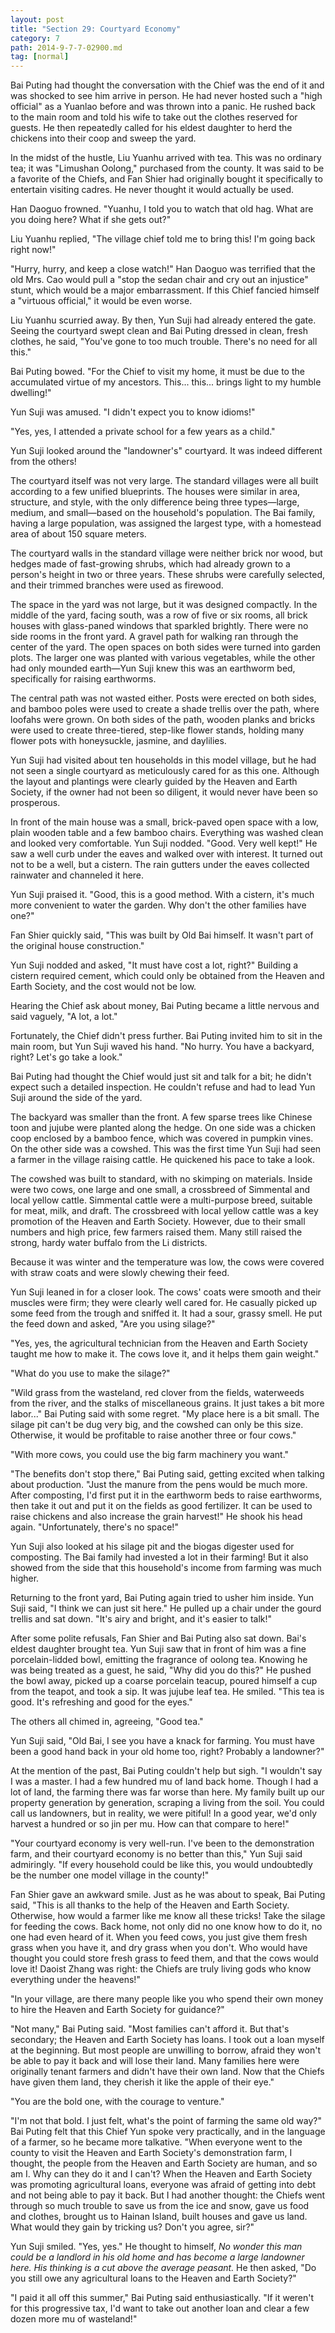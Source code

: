 ```yaml
---
layout: post
title: "Section 29: Courtyard Economy"
category: 7
path: 2014-9-7-7-02900.md
tag: [normal]
---
```


Bai Puting had thought the conversation with the Chief was the end of it and was shocked to see him arrive in person. He had never hosted such a "high official" as a Yuanlao before and was thrown into a panic. He rushed back to the main room and told his wife to take out the clothes reserved for guests. He then repeatedly called for his eldest daughter to herd the chickens into their coop and sweep the yard.

In the midst of the hustle, Liu Yuanhu arrived with tea. This was no ordinary tea; it was "Limushan Oolong," purchased from the county. It was said to be a favorite of the Chiefs, and Fan Shier had originally bought it specifically to entertain visiting cadres. He never thought it would actually be used.

Han Daoguo frowned. "Yuanhu, I told you to watch that old hag. What are you doing here? What if she gets out?"

Liu Yuanhu replied, "The village chief told me to bring this! I'm going back right now!"

"Hurry, hurry, and keep a close watch!" Han Daoguo was terrified that the old Mrs. Cao would pull a "stop the sedan chair and cry out an injustice" stunt, which would be a major embarrassment. If this Chief fancied himself a "virtuous official," it would be even worse.

Liu Yuanhu scurried away. By then, Yun Suji had already entered the gate. Seeing the courtyard swept clean and Bai Puting dressed in clean, fresh clothes, he said, "You've gone to too much trouble. There's no need for all this."

Bai Puting bowed. "For the Chief to visit my home, it must be due to the accumulated virtue of my ancestors. This... this... brings light to my humble dwelling!"

Yun Suji was amused. "I didn't expect you to know idioms!"

"Yes, yes, I attended a private school for a few years as a child."

Yun Suji looked around the "landowner's" courtyard. It was indeed different from the others!

The courtyard itself was not very large. The standard villages were all built according to a few unified blueprints. The houses were similar in area, structure, and style, with the only difference being three types—large, medium, and small—based on the household's population. The Bai family, having a large population, was assigned the largest type, with a homestead area of about 150 square meters.

The courtyard walls in the standard village were neither brick nor wood, but hedges made of fast-growing shrubs, which had already grown to a person's height in two or three years. These shrubs were carefully selected, and their trimmed branches were used as firewood.

The space in the yard was not large, but it was designed compactly. In the middle of the yard, facing south, was a row of five or six rooms, all brick houses with glass-paned windows that sparkled brightly. There were no side rooms in the front yard. A gravel path for walking ran through the center of the yard. The open spaces on both sides were turned into garden plots. The larger one was planted with various vegetables, while the other had only mounded earth—Yun Suji knew this was an earthworm bed, specifically for raising earthworms.

The central path was not wasted either. Posts were erected on both sides, and bamboo poles were used to create a shade trellis over the path, where loofahs were grown. On both sides of the path, wooden planks and bricks were used to create three-tiered, step-like flower stands, holding many flower pots with honeysuckle, jasmine, and daylilies.

Yun Suji had visited about ten households in this model village, but he had not seen a single courtyard as meticulously cared for as this one. Although the layout and plantings were clearly guided by the Heaven and Earth Society, if the owner had not been so diligent, it would never have been so prosperous.

In front of the main house was a small, brick-paved open space with a low, plain wooden table and a few bamboo chairs. Everything was washed clean and looked very comfortable. Yun Suji nodded. "Good. Very well kept!" He saw a well curb under the eaves and walked over with interest. It turned out not to be a well, but a cistern. The rain gutters under the eaves collected rainwater and channeled it here.

Yun Suji praised it. "Good, this is a good method. With a cistern, it's much more convenient to water the garden. Why don't the other families have one?"

Fan Shier quickly said, "This was built by Old Bai himself. It wasn't part of the original house construction."

Yun Suji nodded and asked, "It must have cost a lot, right?" Building a cistern required cement, which could only be obtained from the Heaven and Earth Society, and the cost would not be low.

Hearing the Chief ask about money, Bai Puting became a little nervous and said vaguely, "A lot, a lot."

Fortunately, the Chief didn't press further. Bai Puting invited him to sit in the main room, but Yun Suji waved his hand. "No hurry. You have a backyard, right? Let's go take a look."

Bai Puting had thought the Chief would just sit and talk for a bit; he didn't expect such a detailed inspection. He couldn't refuse and had to lead Yun Suji around the side of the yard.

The backyard was smaller than the front. A few sparse trees like Chinese toon and jujube were planted along the hedge. On one side was a chicken coop enclosed by a bamboo fence, which was covered in pumpkin vines. On the other side was a cowshed. This was the first time Yun Suji had seen a farmer in the village raising cattle. He quickened his pace to take a look.

The cowshed was built to standard, with no skimping on materials. Inside were two cows, one large and one small, a crossbreed of Simmental and local yellow cattle. Simmental cattle were a multi-purpose breed, suitable for meat, milk, and draft. The crossbreed with local yellow cattle was a key promotion of the Heaven and Earth Society. However, due to their small numbers and high price, few farmers raised them. Many still raised the strong, hardy water buffalo from the Li districts.

Because it was winter and the temperature was low, the cows were covered with straw coats and were slowly chewing their feed.

Yun Suji leaned in for a closer look. The cows' coats were smooth and their muscles were firm; they were clearly well cared for. He casually picked up some feed from the trough and sniffed it. It had a sour, grassy smell. He put the feed down and asked, "Are you using silage?"

"Yes, yes, the agricultural technician from the Heaven and Earth Society taught me how to make it. The cows love it, and it helps them gain weight."

"What do you use to make the silage?"

"Wild grass from the wasteland, red clover from the fields, waterweeds from the river, and the stalks of miscellaneous grains. It just takes a bit more labor..." Bai Puting said with some regret. "My place here is a bit small. The silage pit can't be dug very big, and the cowshed can only be this size. Otherwise, it would be profitable to raise another three or four cows."

"With more cows, you could use the big farm machinery you want."

"The benefits don't stop there," Bai Puting said, getting excited when talking about production. "Just the manure from the pens would be much more. After composting, I'd first put it in the earthworm beds to raise earthworms, then take it out and put it on the fields as good fertilizer. It can be used to raise chickens and also increase the grain harvest!" He shook his head again. "Unfortunately, there's no space!"

Yun Suji also looked at his silage pit and the biogas digester used for composting. The Bai family had invested a lot in their farming! But it also showed from the side that this household's income from farming was much higher.

Returning to the front yard, Bai Puting again tried to usher him inside. Yun Suji said, "I think we can just sit here." He pulled up a chair under the gourd trellis and sat down. "It's airy and bright, and it's easier to talk!"

After some polite refusals, Fan Shier and Bai Puting also sat down. Bai's eldest daughter brought tea. Yun Suji saw that in front of him was a fine porcelain-lidded bowl, emitting the fragrance of oolong tea. Knowing he was being treated as a guest, he said, "Why did you do this?" He pushed the bowl away, picked up a coarse porcelain teacup, poured himself a cup from the teapot, and took a sip. It was jujube leaf tea. He smiled. "This tea is good. It's refreshing and good for the eyes."

The others all chimed in, agreeing, "Good tea."

Yun Suji said, "Old Bai, I see you have a knack for farming. You must have been a good hand back in your old home too, right? Probably a landowner?"

At the mention of the past, Bai Puting couldn't help but sigh. "I wouldn't say I was a master. I had a few hundred mu of land back home. Though I had a lot of land, the farming there was far worse than here. My family built up our property generation by generation, scraping a living from the soil. You could call us landowners, but in reality, we were pitiful! In a good year, we'd only harvest a hundred or so jin per mu. How can that compare to here!"

"Your courtyard economy is very well-run. I've been to the demonstration farm, and their courtyard economy is no better than this," Yun Suji said admiringly. "If every household could be like this, you would undoubtedly be the number one model village in the county!"

Fan Shier gave an awkward smile. Just as he was about to speak, Bai Puting said, "This is all thanks to the help of the Heaven and Earth Society. Otherwise, how would a farmer like me know all these tricks! Take the silage for feeding the cows. Back home, not only did no one know how to do it, no one had even heard of it. When you feed cows, you just give them fresh grass when you have it, and dry grass when you don't. Who would have thought you could store fresh grass to feed them, and that the cows would love it! Daoist Zhang was right: the Chiefs are truly living gods who know everything under the heavens!"

"In your village, are there many people like you who spend their own money to hire the Heaven and Earth Society for guidance?"

"Not many," Bai Puting said. "Most families can't afford it. But that's secondary; the Heaven and Earth Society has loans. I took out a loan myself at the beginning. But most people are unwilling to borrow, afraid they won't be able to pay it back and will lose their land. Many families here were originally tenant farmers and didn't have their own land. Now that the Chiefs have given them land, they cherish it like the apple of their eye."

"You are the bold one, with the courage to venture."

"I'm not that bold. I just felt, what's the point of farming the same old way?" Bai Puting felt that this Chief Yun spoke very practically, and in the language of a farmer, so he became more talkative. "When everyone went to the county to visit the Heaven and Earth Society's demonstration farm, I thought, the people from the Heaven and Earth Society are human, and so am I. Why can they do it and I can't? When the Heaven and Earth Society was promoting agricultural loans, everyone was afraid of getting into debt and not being able to pay it back. But I had another thought: the Chiefs went through so much trouble to save us from the ice and snow, gave us food and clothes, brought us to Hainan Island, built houses and gave us land. What would they gain by tricking us? Don't you agree, sir?"

Yun Suji smiled. "Yes, yes." He thought to himself, *No wonder this man could be a landlord in his old home and has become a large landowner here. His thinking is a cut above the average peasant.* He then asked, "Do you still owe any agricultural loans to the Heaven and Earth Society?"

"I paid it all off this summer," Bai Puting said enthusiastically. "If it weren't for this progressive tax, I'd want to take out another loan and clear a few dozen more mu of wasteland!"
